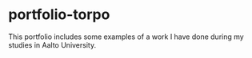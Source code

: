 # portfolio-torpo
This portfolio includes some examples of a work I have done during my studies in Aalto University. 
